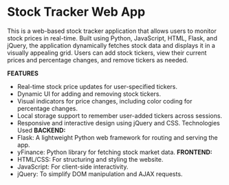 # Stock Tracker Web App

This is a web-based stock tracker application that allows users to monitor stock prices in real-time. Built using Python, JavaScript, HTML, Flask, and jQuery, the application dynamically fetches stock data and displays it in a visually appealing grid. Users can add stock tickers, view their current prices and percentage changes, and remove tickers as needed.

**FEATURES**

- Real-time stock price updates for user-specified tickers.
- Dynamic UI for adding and removing stock tickers.
- Visual indicators for price changes, including color coding for percentage changes.
- Local storage support to remember user-added tickers across sessions.
- Responsive and interactive design using jQuery and CSS.
  Technologies Used
**BACKEND:**
- Flask: A lightweight Python web framework for routing and serving the app.
- yFinance: Python library for fetching stock market data.
**FRONTEND:**
- HTML/CSS: For structuring and styling the website.
- JavaScript: For client-side interactivity.
- jQuery: To simplify DOM manipulation and AJAX requests.
